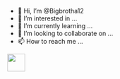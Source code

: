 - 👋 Hi, I’m @Bigbrotha12
- 👀 I’m interested in ...
- 🌱 I’m currently learning ...
- 💞️ I’m looking to collaborate on ...
- 📫 How to reach me ...

<div>
  <img src="https://media.giphy.com/media/Wu4TiWLLFqxk4KMRiU/giphy.gif" heigth=40px width=40px />
</div>

<!---
Bigbrotha12/Bigbrotha12 is a ✨ special ✨ repository because its `README.md` (this file) appears on your GitHub profile.
You can click the Preview link to take a look at your changes.
--->

